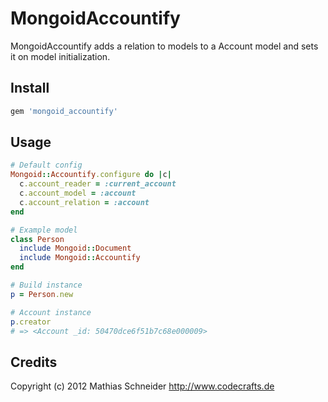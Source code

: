 # MongoidAccountify

MongoidAccountify adds a relation to models to a Account model and sets it on model initialization.

## Install

 ```ruby
 gem 'mongoid_accountify'
 ```

## Usage

 ```ruby
 # Default config
 Mongoid::Accountify.configure do |c|
   c.account_reader = :current_account
   c.account_model = :account
   c.account_relation = :account
 end

 # Example model
 class Person
   include Mongoid::Document
   include Mongoid::Accountify
 end
 
 # Build instance
 p = Person.new

 # Account instance
 p.creator
 # => <Account _id: 50470dce6f51b7c68e000009>
 ```

## Credits

Copyright (c) 2012 Mathias Schneider <http://www.codecrafts.de>